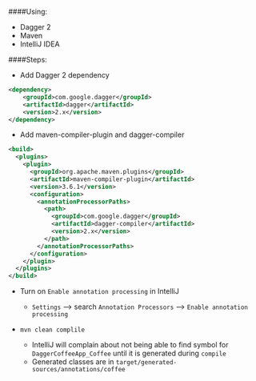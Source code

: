 ####Using: 
- Dagger 2
- Maven
- IntelliJ IDEA

####Steps:
- Add Dagger 2 dependency
```xml
<dependency>
    <groupId>com.google.dagger</groupId>
    <artifactId>dagger</artifactId>
    <version>2.x</version>
</dependency>
```
- Add maven-compiler-plugin and dagger-compiler
```xml
<build>
  <plugins>
    <plugin>
      <groupId>org.apache.maven.plugins</groupId>
      <artifactId>maven-compiler-plugin</artifactId>
      <version>3.6.1</version>
      <configuration>
        <annotationProcessorPaths>
          <path>
            <groupId>com.google.dagger</groupId>
            <artifactId>dagger-compiler</artifactId>
            <version>2.x</version>
          </path>
        </annotationProcessorPaths>
      </configuration>
    </plugin>
  </plugins>
</build>
```
- Turn on ```Enable annotation processing``` in IntelliJ
    
    * ```Settings``` --> search ```Annotation Processors``` -->  ```Enable annotation processing```
    
- ```mvn clean complile```

    * IntelliJ will complain about not being able to find symbol for ```DaggerCoffeeApp_Coffee``` until it is generated during ```compile```
    * Generated classes are in ```target/generated-sources/annotations/coffee```
